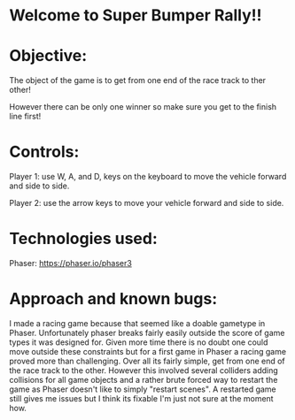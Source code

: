 # Welcome to Super Bumper Rally!!

# Objective:

The object of the game is to get from one end of the race track to ther other!

However there can be only one winner so make sure you get to the finish line first!

# Controls:

Player 1: use W, A, and D, keys on the keyboard to move the vehicle forward and side to side.

Player 2: use the arrow keys to move your vehicle forward and side to side.


# Technologies used:

Phaser: https://phaser.io/phaser3

# Approach and known bugs:

I made a racing game because that seemed like a doable gametype in Phaser. Unfortunately phaser breaks fairly easily outside the score of game types it was designed for. Given more time there is no doubt one could move outside these constraints but for a first game in Phaser a racing game proved more than challenging. Over all its fairly simple, get from one end of the race track to the other. However this involved several colliders adding collisions for all game objects and a rather brute forced way to restart the game as Phaser doesn't like to simply "restart scenes". A restarted game still gives me issues but I think its fixable I'm just not sure at the moment how.
